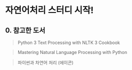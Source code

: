 # 자연어처리 스터디 시작!

## 0. 참고한 도서

> Python 3 Text Processing with NLTK 3 Cookbook

> Mastering Natural Language Processing with Python

> 파이썬과 차연어 처리 (에이콘)


